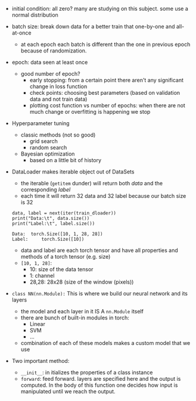 - initial condition: all zero? many are studying on this subject. some use a normal distribution

- batch size: break down data for a better train that one-by-one and all-at-once

  - at each epoch each batch is different than the one in previous epoch because of randomization.

- epoch: data seen at least once

  - good number of epoch?
    - early stopping: from a certain point there aren't any significant change in loss function
    - check points: choosing best parameters (based on validation data and not train data)
    - plotting cost function vs number of epochs: when there are not much change or overfitting
      is happening we stop

- Hyperparameter tuning

  - classic methods (not so good)
    - grid search
    - random search
  - Bayesian optimization
    - based on a little bit of history

- DataLoader makes iterable object out of DataSets

  - the iterable (`getitem` dunder) will return both _data_ and the corresponding _label_
  - each time it will return 32 data and 32 label because our batch size is 32

  ```
  data, label = next(iter(train_dloader))
  print("Data:\t", data.size())
  print("Label:\t", label.size())
  ```

  ```
  Data:	 torch.Size([10, 1, 28, 28])
  Label:	 torch.Size([10])
  ```

  - data and label are each torch tensor and have all properties and methods of a torch tensor (e.g.
    size)
  - `[10, 1, 28]`:
    - 10: size of the data tensor
    - 1: channel
    - 28,28: 28x28 (size of the window (pixels))

- `class NN(nn.Module):` This is where we build our neural network and its layers

  - the model and each layer in it IS A `nn.Module` itself
  - there are bunch of built-in modules in torch:
    - Linear
    - SVM
    - ...
  - combination of each of these models makes a custom model that we use

- Two important method:
  - `__init__`: in itializes the properties of a class instance
  - `forward`: feed forward. layers are specified here and the output is computed.
    In the body of this function one decides how input is manipulated until we reach the output.
